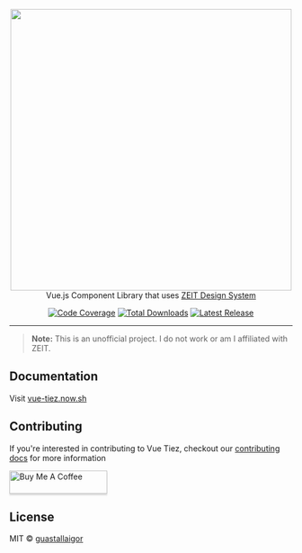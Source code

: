 <p align="center">
    <a href="https://vue-tiez.now.sh/" target="_blank"><img width="500" src="https://ik.imagekit.io/6xhf1gnexgdgk/aaa_612ptcCPv.png"></a><br>
    Vue.js Component Library that uses <a href="https://zeit.co/design">ZEIT Design System</a>
</p>

<p align="center">
    <a href="https://codecov.io/gh/guastallaigor/vue-tiez"><img src="https://codecov.io/gh/guastallaigor/vue-tiez/branch/master/graph/badge.svg" alt="Code Coverage"></a>
    <a href="https://www.npmjs.com/package/vue-tiez"><img src="https://img.shields.io/npm/dt/vue-tiez.svg" alt="Total Downloads"></a>
    <a href="https://github.com/vue-tiez/vue-tiez/releases"><img src="https://img.shields.io/npm/v/vue-tiez.svg" alt="Latest Release"></a>
</p>

------

> **Note:**
> This is an unofficial project.
> I do not work or am I affiliated with ZEIT.

## Documentation

Visit [vue-tiez.now.sh](https://vue-tiez.now.sh/)

## Contributing

If you're interested in contributing to Vue Tiez, checkout our [contributing docs](https://github.com/vue-tiez/vue-tiez/blob/master/.github/CONTRIBUTING.md) for more information

<a href="https://www.buymeacoffee.com/guastallaigor" target="_blank"><img src="https://www.buymeacoffee.com/assets/img/custom_images/orange_img.png" alt="Buy Me A Coffee" style="height: 41px !important;width: 174px !important;box-shadow: 0px 3px 2px 0px rgba(190, 190, 190, 0.5) !important;-webkit-box-shadow: 0px 3px 2px 0px rgba(190, 190, 190, 0.5) !important;" ></a>

## License

MIT © [guastallaigor](https://github.com/guastallaigor/vue-tiez/blob/master/LICENSE)
